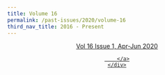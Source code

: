 ```yaml
---
title: Volume 16
permalink: /past-issues/2020/volume-16
third_nav_title: 2016 - Present
---
```


<div class="row-fluid">
	<div style="text-align: center;" class="span3">
		<a title="Vol 16 Issue 1, Apr-Jun 2020 (This link will open in a new window)" href="//eservice.nlb.gov.sg/opennlbcmscontent.aspx?id=72032772-b6a1-4cda-a4b0-91b5de30e824" target="_blank">
		<img alt="" class="img_full" src="/portals/0/IMG/Browse/Biblio_Asia/BiblioAsia_Apr-Jun_2020.jpg">
		<br>
		Vol 16 Issue 1, Apr-Jun 2020
		
		
		</a>
	</div>
</div>
